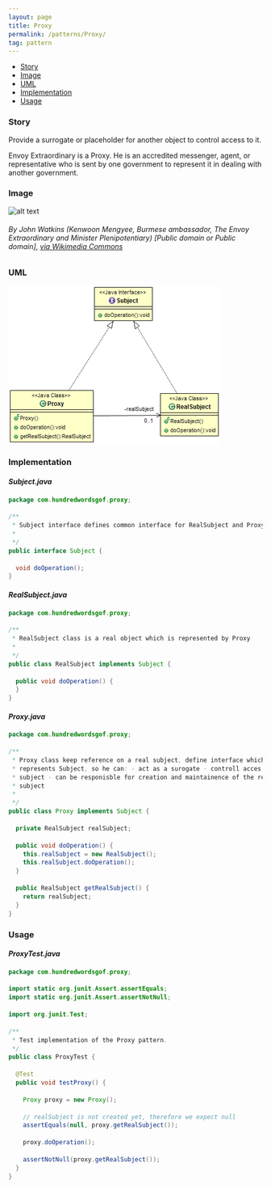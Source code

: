 ```yaml
---
layout: page
title: Proxy
permalink: /patterns/Proxy/
tag: pattern
---
```


* [Story](#Story)
* [Image](#Image)
* [UML](#UML)
* [Implementation](#Implementation)
* [Usage](#Usage)


###  <a id="Story"></a>Story 

Provide a surrogate or placeholder for another object to control access to it.

Envoy Extraordinary is a Proxy. 
He is an accredited messenger, agent, or representative who is sent by one government to represent it in dealing with another government.





###  <a id="Image"></a>Image 


![alt text](https://github.com/dstar55/100-words-design-patterns-java/blob/gh-pages-resources/proxy.jpg "The Envoy Extraordinary")  
###### By John Watkins (Kenwoon Mengyee, Burmese ambassador, The Envoy Extraordinary and Minister Plenipotentiary) [Public domain or Public domain], <a href="https://commons.wikimedia.org/wiki/File%3AKinwun_Mingyi.jpg">via Wikimedia Commons</a>



###  <a id="UML"></a>UML 
[![](/assets/img/uml/proxy.png)](/assets/img/uml/proxy.png)

###  <a id="Implementation"></a>Implementation 

#### *Subject.java* 
```java 
package com.hundredwordsgof.proxy;

/**
 * Subject interface defines common interface for RealSubject and Proxy
 * 
 */
public interface Subject {

  void doOperation();
}
```

#### *RealSubject.java* 
```java 
package com.hundredwordsgof.proxy;

/**
 * RealSubject class is a real object which is represented by Proxy
 * 
 */
public class RealSubject implements Subject {

  public void doOperation() {
  }
}
```

#### *Proxy.java* 
```java 
package com.hundredwordsgof.proxy;

/**
 * Proxy class keep reference on a real subject, define interface which
 * represents Subject, so he can: - act as a surogate - controll acces to real
 * subject - can be responisble for creation and maintainence of the real
 * subject
 * 
 */
public class Proxy implements Subject {

  private RealSubject realSubject;

  public void doOperation() {
    this.realSubject = new RealSubject();
    this.realSubject.doOperation();
  }

  public RealSubject getRealSubject() {
    return realSubject;
  }
}
```

###  <a id="Usage"></a>Usage 

#### *ProxyTest.java* 
```java 
package com.hundredwordsgof.proxy;

import static org.junit.Assert.assertEquals;
import static org.junit.Assert.assertNotNull;

import org.junit.Test;

/**
 * Test implementation of the Proxy pattern.
 */
public class ProxyTest {

  @Test
  public void testProxy() {

    Proxy proxy = new Proxy();

    // realSubject is not created yet, therefore we expect null
    assertEquals(null, proxy.getRealSubject());

    proxy.doOperation();

    assertNotNull(proxy.getRealSubject());
  }
}
```

